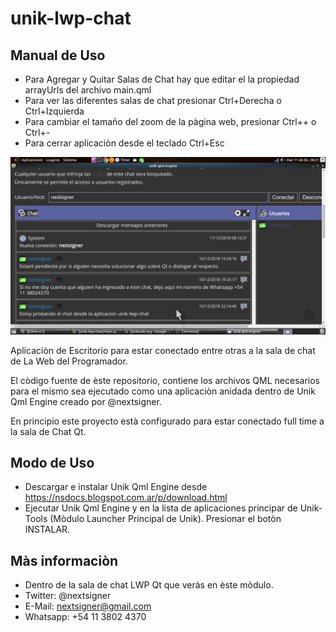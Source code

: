 # unik-lwp-chat

## Manual de Uso

* Para Agregar y Quitar Salas de Chat hay que editar el la propiedad arrayUrls del archivo main.qml
* Para ver las diferentes salas de chat presionar Ctrl+Derecha o Ctrl+Izquierda
* Para cambiar el tamaño del zoom de la pàgina web, presionar Ctrl++ o Ctrl+-
* Para cerrar aplicaciòn desde el teclado Ctrl+Esc

![alt text](https://github.com/nextsigner/unik-lwp-chat/blob/master/sreenshot.png?raw=true "Screenshot")

Aplicaciòn de Escritorio para estar conectado entre otras a la sala de chat de La Web del Programador.

El còdigo fuente de èste repositorio, contiene los archivos QML necesarios para el mismo sea ejecutado como una aplicaciòn anidada dentro de Unik Qml Engine creado por @nextsigner.

En principio este proyecto està configurado para estar conectado full time a la sala de Chat Qt.

## Modo de Uso

* Descargar e instalar Unik Qml Engine desde https://nsdocs.blogspot.com.ar/p/download.html
* Ejecutar Unik Qml Engine y en la lista de aplicaciones principar de Unik-Tools (Mòdulo Launcher Principal de Unik). Presionar el botòn INSTALAR.

## Màs informaciòn

* Dentro de la sala de chat LWP Qt que veràs en èste mòdulo.
* Twitter: @nextsigner
* E-Mail: nextsigner@gmail.com
* Whatsapp: +54 11 3802 4370
